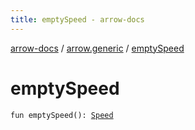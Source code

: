 ```yaml
---
title: emptySpeed - arrow-docs
---
```


[arrow-docs](../index.html) / [arrow.generic](index.html) / [emptySpeed](./empty-speed.html)

# emptySpeed

`fun emptySpeed(): `[`Speed`](-speed/index.html)